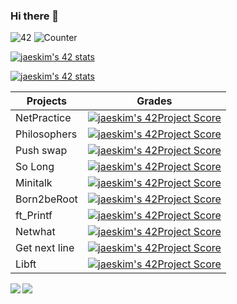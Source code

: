 ### Hi there 👋
![42](https://badgen.net/badge/Born2Code/abouhlel/blue?cache=86400&icon=https://meta.intra.42.fr/assets/42_logo-7dfc9110a5319a308863b96bda33cea995046d1731cebb735e41b16255106c12.svg)
![Counter](https://komarev.com/ghpvc/?username=libraab&color=blue)

[![jaeskim's 42 stats](https://badge42.herokuapp.com/api/stats/abouhlel)](https://github.com/JaeSeoKim/badge42)

[![jaeskim's 42 stats](https://badge42.herokuapp.com/api/stats/abouhlel?cursus=C%20Piscine)](https://github.com/JaeSeoKim/badge42)


|Projects|Grades|
|---	|---	|
|NetPractice|[![jaeskim's 42Project Score](https://badge42.herokuapp.com/api/project/abouhlel/NetPractice)](https://github.com/JaeSeoKim/badge42)|
|Philosophers|[![jaeskim's 42Project Score](https://badge42.herokuapp.com/api/project/abouhlel/Philosophers)](https://github.com/JaeSeoKim/badge42)|
|Push swap|[![jaeskim's 42Project Score](https://badge42.herokuapp.com/api/project/abouhlel/push_swap)](https://github.com/JaeSeoKim/badge42)|
|So Long|[![jaeskim's 42Project Score](https://badge42.herokuapp.com/api/project/abouhlel/so_long)](https://github.com/JaeSeoKim/badge42)|
|Minitalk|[![jaeskim's 42Project Score](https://badge42.herokuapp.com/api/project/abouhlel/minitalk)](https://github.com/JaeSeoKim/badge42)|
|Born2beRoot|[![jaeskim's 42Project Score](https://badge42.herokuapp.com/api/project/abouhlel/Born2beroot)](https://github.com/JaeSeoKim/badge42)|
|ft_Printf|[![jaeskim's 42Project Score](https://badge42.herokuapp.com/api/project/abouhlel/ft_printf)](https://github.com/JaeSeoKim/badge42)|
|Netwhat|[![jaeskim's 42Project Score](https://badge42.herokuapp.com/api/project/abouhlel/netwhat)](https://github.com/JaeSeoKim/badge42)|
|Get next line|[![jaeskim's 42Project Score](https://badge42.herokuapp.com/api/project/abouhlel/get_next_line)](https://github.com/JaeSeoKim/badge42)|
|Libft|[![jaeskim's 42Project Score](https://badge42.herokuapp.com/api/project/abouhlel/Libft)](https://github.com/JaeSeoKim/badge42)|

<img align="left" src="https://github-readme-stats-eight-virid.vercel.app/api?username=libraab&count_private=true&theme=calm&show_icons=true"/>
<img align="center" src="https://github-readme-stats-eight-virid.vercel.app/api/top-langs/?username=libraab&layout=compact&count_private=false&theme=calm&show_icons=true"/>
